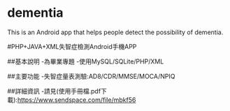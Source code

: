 # dementia
This is an Android app that helps people detect the possibility of dementia.

#PHP+JAVA+XML失智症檢測Android手機APP

##基本說明
-為畢業專題
-使用MySQL/SQLite/PHP/XML

##主要功能
-失智症量表測驗:AD8/CDR/MMSE/MOCA/NPIQ

##詳細資訊
-請見(使用手冊檔.pdf下載):https://www.sendspace.com/file/mbkf56

